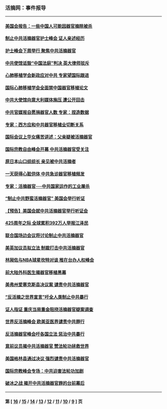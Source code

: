 ### 活摘网：事件报导
---
#### [美国会报告：一些中国人可能因器官摘除被杀](../../pages/nf5877/n13867964.md?11230430) 
#### [制止中共活摘器官护士峰会 证人亲述经历](../../pages/nf5877/n13859007.md?11230430) 
#### [护士峰会下周举行 聚焦中共活摘器官](../../pages/nf5877/n13855418.md?11230430) 
#### [中共使馆诋毁“中国法庭”判决 英大律师驳斥](../../pages/nf5877/n13833945.md?11230430) 
#### [心肺移植学会新政应对中共 专家望国际跟进](../../pages/nf5877/n13829043.md?11230430) 
#### [国际心肺移植学会全面禁中国器官移植论文](../../pages/nf5877/n13827785.md?11230430) 
#### [中共大使馆向意大利媒体施压 遭公开回击](../../pages/nf5877/n13826038.md?11230430) 
#### [中共官媒报自愿捐器官人数 专家：捏造数据](../../pages/nf5877/n13814130.md?11230430) 
#### [专家：西方应和中共器官移植业切断关系](../../pages/nf5877/n13772828.md?11230430) 
#### [国际会议上华女痛苦讲述：父亲疑被活摘器官](../../pages/nf5877/n13771583.md?11230430) 
#### [国际宗教自由峰会开幕 中共活摘器官受关注](../../pages/nf5877/n13769995.md?11230430) 
#### [原日本山口组组长 亲见被中共活摘者](../../pages/nf5877/n13767360.md?11230430) 
#### [一天获得心脏供体 中共急诊器官移植频发](../../pages/nf5877/n13764689.md?11230430) 
#### [专家：活摘器官──中共国家运作的工业屠杀](../../pages/nf5877/n13761178.md?11230430) 
#### [“制止中共野蛮活摘器官” 美国会举行听证](../../pages/nf5877/n13735831.md?11230430) 
#### [【预告】美国会就中共活摘器官举行听证会](../../pages/nf5877/n13732843.md?11230430) 
#### [425周年之际 全球累积392万人举报江泽民](../../pages/nf5877/n13719232.md?11230430) 
#### [联合国场边会议将讨论制止中共活摘器官](../../pages/nf5877/n13656361.md?11230430) 
#### [美英加议员拟立法 制裁打击中共活摘器官](../../pages/nf5877/n13430251.md?11230430) 
#### [林昶佐与NBA球星坎特对谈 推在台办人权峰会](../../pages/nf5877/n13414467.md?11230430) 
#### [前大陆外科医生揭器官移植黑幕](../../pages/nf5877/n13401416.md?11230430) 
#### [美弗州爱塞克斯县决议案 谴责中共活摘器官](../../pages/nf5877/n13320919.md?11230430) 
#### [“反活摘之世界宣言”吁全人类制止中共暴行](../../pages/nf5877/n13259730.md?11230430) 
#### [证人指证 重庆当局重金阻挠活摘器官疑案调查](../../pages/nf5877/n13259127.md?11230430) 
#### [世界反活摘峰会 欧美亚医界谴责中共罪行](../../pages/nf5877/n13253550.md?11230430) 
#### [反活摘器官峰会吁各国立法 惩治中共暴行](../../pages/nf5877/n13245052.md?11230430) 
#### [意前议员揭中共活摘器官 赞法轮功拯救世界](../../pages/nf5877/n13203445.md?11230430) 
#### [美国格林县通过决议 强烈谴责中共活摘器官](../../pages/nf5877/n13119367.md?11230430) 
#### [国际宗教峰会专场：中共迫害法轮功加剧](../../pages/nf5877/n13088279.md?11230430) 
#### [破冰之战 揭开中共活摘器官罪的台前幕后](../../pages/nf5877/n13082457.md?11230430) 

---
#### 第 [ [16](./16.md?11230430) / [15](./15.md?11230430) / [14](./14.md?11230430) / [13](./13.md?11230430) / [12](./12.md?11230430) / [11](./11.md?11230430) / [10](./10.md?11230430) / [9](./9.md?11230430) ] 页
